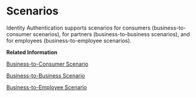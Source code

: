 <!-- loiofb9898deed834302ace22e0c2297c631 -->

# Scenarios

Identity Authentication supports scenarios for consumers \(business-to-consumer scenarios\), for partners \(business-to-business scenarios\), and for employees \(business-to-employee scenarios\).

**Related Information**  


[Business-to-Consumer Scenario](business-to-consumer-scenario-fd11ee2.md "The business-to-consumer scenario is related to any actions performed by the consumer, such as registration to applications and consumer retailing. In this scenario, administrators facilitate the consumer processes, but they do not act on the consumer's behalf.")

[Business-to-Business Scenario](business-to-business-scenario-3908c37.md "The business-to-business scenario is related to services for business partners. Unlike the business-to-consumer scenario, consumer self-registration is not allowed, and the administrator of the company is usually the one that triggers the user registration process.")

[Business-to-Employee Scenario](business-to-employee-scenario-3aecb4c.md "The business-to-employee scenario is related to services for employees of an organization. Employees can access various applications with one logon. Furthermore, administrators can upload employees data by using the user import functionality.")

